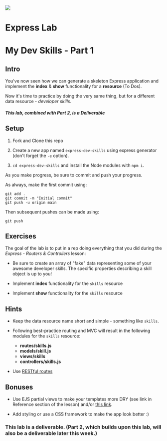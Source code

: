 <img src="https://i.imgur.com/UDnNX4I.jpg">

# Express Lab

# My Dev Skills - Part 1

## Intro

You've now seen how we can generate a skeleton Express application and implement the **index** & **show** functionality for a **resource** (To Dos).

Now it's time to practice by doing the very same thing, but for a different data resource - _developer skills_.

##### This lab, combined with Part 2, is a Deliverable

## Setup

1. Fork and Clone this repo

2. Create a new app named `express-dev-skills` using express generator (don't forget the `-e` option).

3. `cd express-dev-skills` and install the Node modules with `npm i`.

As you make progress, be sure to commit and push your progress.

As always, make the first commit using:

```
git add .
git commit -m "Initial commit"
git push -u origin main
```

Then subsequent pushes can be made using:

```
git push
```

## Exercises

The goal of the lab is to put in a rep doing everything that you did during the _Express - Routers & Controllers_ lesson:

- Be sure to create an array of "fake" data representing some of your awesome developer skills. The specific properties describing a skill object is up to you!

- Implement **index** functionality for the `skills` resource

- Implement **show** functionality for the `skills` resource

## Hints

- Keep the data resource name short and simple - something like `skills`.

- Following best-practice routing and MVC will result in the following modules for the `skills` resource:

  - **routes/skills.js**
  - **models/skill.js**
  - **views/skills**
  - **controllers/skills.js**

- Use [RESTful routes](https://gist.github.com/jim-clark/17908763db7bd3c403e6)

## Bonuses

- Use EJS partial views to make your templates more DRY (see link in Reference section of the lesson) and/or [this link](https://www.npmjs.com/package/ejs#includes).

- Add styling or use a CSS framework to make the app look better :)

### This lab is a deliverable. (Part 2, which builds upon this lab, will also be a deliverable later this week.)
